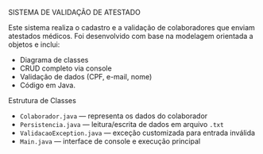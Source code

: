 SISTEMA DE VALIDAÇÃO DE ATESTADO

Este sistema realiza o cadastro e a validação de colaboradores que enviam atestados médicos. Foi desenvolvido com base na modelagem orientada a objetos e inclui:
- Diagrama de classes 
- CRUD completo via console
- Validação de dados (CPF, e-mail, nome)
- Código em Java.

Estrutura de Classes
- `Colaborador.java` — representa os dados do colaborador
- `Persistencia.java` — leitura/escrita de dados em arquivo `.txt`
- `ValidacaoException.java` — exceção customizada para entrada inválida
- `Main.java` — interface de console e execução principal
